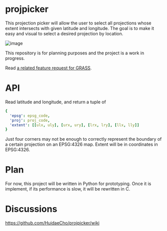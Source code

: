 # projpicker

This projection picker will allow the user to select all projections whose extent intersects with given latitude and longitude. The goal is to make it easy and visual to select a desired projection by location.

![image](https://user-images.githubusercontent.com/7456117/107286973-4c3ceb00-6a2f-11eb-8789-4fdc33a1ce5d.png)

This repository is for planning purposes and the project is a work in progress.

Read [a related feature request for GRASS](https://github.com/OSGeo/grass/issues/1253).

# API

Read latitude and longitude, and return a tuple of
```yaml
{
  'epsg': epsg_code,
  'proj': proj_code,
  'extent': [[ulx, uly], [urx, ury], [lrx, lry], [llx, lly]]
}
```
Just four corners may not be enough to correctly represent the boundary of a certain projection on an EPSG:4326 map. Extent will be in coordinates in EPSG:4326.

# Plan

For now, this project will be written in Python for prototyping. Once it is implement, if its performance is slow, it will be rewritten in C.

# Discussions

https://github.com/HuidaeCho/projpicker/wiki
